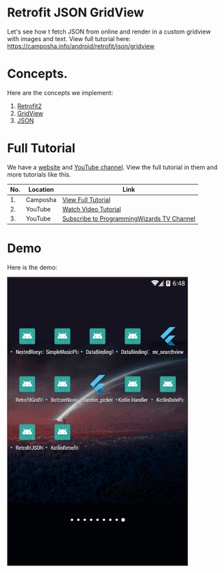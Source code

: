 # Retrofit JSON GridView

Let's see how t fetch JSON from online and render in a custom gridview with images
and text. View full tutorial here: https://camposha.info/android/retrofit/json/gridview

# Concepts.

Here are the concepts we implement:

1. [Retrofit2](https://camposha.info/android/retrofit)
2. [GridView](https://camposha.info/android/grdiview)
3. [JSON](https://camposha.info/android/json)

# Full Tutorial

We have a [website](https://camposha.info) and [YouTube channel](http://www.youtube.com/c/programmingwizards). View the full tutorial in them and more tutorials
like this.


|No.|Location|Link|
|---|--------|---------|
|1.|Camposha|[View Full Tutorial](https://camposha.info/android/retrofit/json/gridview)|
|2.|YouTube |[Watch Video Tutorial](https://www.youtube.com/watch?v=y225ZoXwgdg) |
|3.|YouTube |[Subscribe to ProgrammingWizards TV Channel](http://www.youtube.com/c/programmingwizards) |

# Demo

Here is the demo:

![](/demo/demo1.gif)
